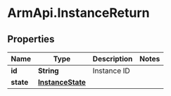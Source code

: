 # ArmApi.InstanceReturn

## Properties

Name | Type | Description | Notes
------------ | ------------- | ------------- | -------------
**id** | **String** | Instance ID | 
**state** | [**InstanceState**](InstanceState.md) |  | 


